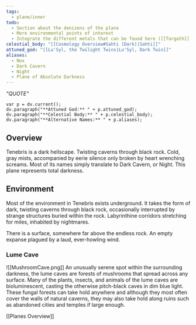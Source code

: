 ```yaml
---
tags:
  - plane/inner
todo:
  - Section about the denizens of the plane
  - More environmental points of interest
  - Integrate the different metals that can be found here ([[Targath]] and [[Aururum]])
celestial_body: "[[Cosmology Overview#Sahti (Dark)|Sahti]]"
attuned_god: "[[Lu'Syl, the Twilight Twins|Lu'Syl, Dark Twin]]"
aliases:
  - Nox
  - Dark Cavern
  - Night
  - Plane of Absolute Darkness
---
```

*"QUOTE"*
```dataviewjs
var p = dv.current();
dv.paragraph("**Attuned God:** " + p.attuned_god);
dv.paragraph("**Celestial Body:** " + p.celestial_body);
dv.paragraph("**Alternative Names:** " + p.aliases);
```
## Overview
Tenebris is a dark hellscape. Twisting caverns through black rock. Cold, gray mists, accompanied by eerie silence only broken by heart wrenching screams. Most of its names simply translate to Dark Cavern, or Night. This plane represents total darkness.
## Environment
Most of the environment in Tenebris exists underground. It takes the form of dark, twisting caverns through black rock, occasionally interrupted by strange structures buried within the rock. Labyrinthine corridors stretching for miles, inhabited by nightmares.

There is a surface, somewhere far above the endless rock. An empty expanse plagued by a laud, ever-howling wind.
### Lume Cave
![[MushroomCave.png]]
An unusually serene spot within the surrounding darkness, the lume caves are forests of mushrooms that spread across any surface. Many of the plants, insects, and animals of the lume caves are bioluminescent, casting the otherwise pitch-black caves in dim blue light. These fungal forests can take hold anywhere and although they most often cover the walls of natural caverns, they may also take hold along ruins such as abandoned cities and temples if large enough.

[[Planes Overview]]